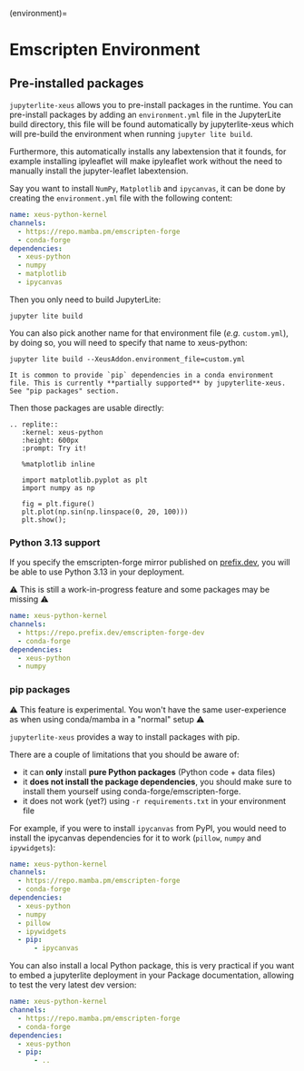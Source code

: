 (environment)=

# Emscripten Environment

## Pre-installed packages

`jupyterlite-xeus` allows you to pre-install packages in the runtime. You can pre-install packages by adding an `environment.yml` file in the JupyterLite build directory, this file will be found automatically by jupyterlite-xeus which will pre-build the environment when running `jupyter lite build`.

Furthermore, this automatically installs any labextension that it founds, for example installing ipyleaflet will make ipyleaflet work without the need to manually install the jupyter-leaflet labextension.

Say you want to install `NumPy`, `Matplotlib` and `ipycanvas`, it can be done by creating the `environment.yml` file with the following content:

```yaml
name: xeus-python-kernel
channels:
  - https://repo.mamba.pm/emscripten-forge
  - conda-forge
dependencies:
  - xeus-python
  - numpy
  - matplotlib
  - ipycanvas
```

Then you only need to build JupyterLite:

```
jupyter lite build
```

You can also pick another name for that environment file (_e.g._ `custom.yml`), by doing so, you will need to specify that name to xeus-python:

```
jupyter lite build --XeusAddon.environment_file=custom.yml
```

```{warning}
It is common to provide `pip` dependencies in a conda environment file. This is currently **partially supported** by jupyterlite-xeus. See "pip packages" section.
```

Then those packages are usable directly:

```{eval-rst}
.. replite::
   :kernel: xeus-python
   :height: 600px
   :prompt: Try it!

   %matplotlib inline

   import matplotlib.pyplot as plt
   import numpy as np

   fig = plt.figure()
   plt.plot(np.sin(np.linspace(0, 20, 100)))
   plt.show();
```

### Python 3.13 support

If you specify the emscripten-forge mirror published on [prefix.dev](https://prefix.dev), you will be able to use Python 3.13 in your deployment.

⚠ This is still a work-in-progress feature and some packages may be missing ⚠

```yaml
name: xeus-python-kernel
channels:
  - https://repo.prefix.dev/emscripten-forge-dev
  - conda-forge
dependencies:
  - xeus-python
  - numpy
```

### pip packages

⚠ This feature is experimental. You won't have the same user-experience as when using conda/mamba in a "normal" setup ⚠

`jupyterlite-xeus` provides a way to install packages with pip.

There are a couple of limitations that you should be aware of:

- it can **only** install **pure Python packages** (Python code + data files)
- it **does not install the package dependencies**, you should make sure to install them yourself using conda-forge/emscripten-forge.
- it does not work (yet?) using `-r requirements.txt` in your environment file

For example, if you were to install `ipycanvas` from PyPI, you would need to install the ipycanvas dependencies for it to work (`pillow`, `numpy` and `ipywidgets`):

```yaml
name: xeus-python-kernel
channels:
  - https://repo.mamba.pm/emscripten-forge
  - conda-forge
dependencies:
  - xeus-python
  - numpy
  - pillow
  - ipywidgets
  - pip:
      - ipycanvas
```

You can also install a local Python package, this is very practical if you want to embed
a jupyterlite deployment in your Package documentation, allowing to test the very latest dev version:

```yaml
name: xeus-python-kernel
channels:
  - https://repo.mamba.pm/emscripten-forge
  - conda-forge
dependencies:
  - xeus-python
  - pip:
      - ..
```
